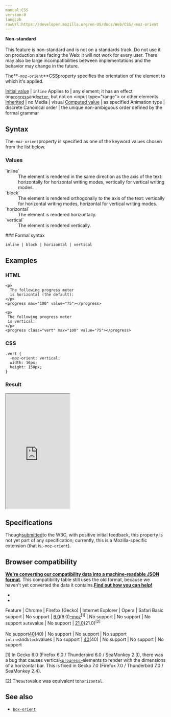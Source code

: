 ```yaml
---
manual:CSS
version:0
lang:zh
rawUrl:https://developer.mozilla.org/en-US/docs/Web/CSS/-moz-orient
---
```






**Non-standard**<br></br>This feature is non-standard and is not on a standards track. Do not use it on production sites facing the Web: it will not work for every user. There may also be large incompatibilities between implementations and the behavior may change in the future.





The**`-moz-orient`**[CSS](%427 "")property specifies the orientation of the element to which it&#39;s applied.


[Initial value](%28552 "") | `inline` 
Applies to | any element; it has an effect on[`progress`](%36416 "The documentation about this has not yet been written; please consider contributing!")and[`meter`](%36417 "The documentation about this has not yet been written; please consider contributing!"), but not on &lt;input type=&quot;range&quot;&gt; or other elements 
[Inherited](%28555 "") | no 
Media | visual 
[Computed value](%28556 "") | as specified 
Animation type | discrete 
Canonical order | the unique non-ambiguous order defined by the formal grammar 


## Syntax<a name="Syntax"></a>


The`-moz-orient`property is specified as one of the keyword values chosen from the list below.


### Values<a name="Values"></a>
<dl><dt id=''>`inline`</dt><dd>The element is rendered in the same direction as the axis of the text: horizontally for horizontal writing modes, vertically for vertical writing modes.</dd><dt id=''>`block`</dt><dd>The element is rendered orthogonally to the axis of the text: vertically for horizontal writing modes, horizontal for vertical writing modes.</dd><dt id=''>`horizontal`</dt><dd>The element is rendered horizontally.</dd><dt id=''>`vertical`</dt><dd>The element is rendered vertically.</dd></dl>
### Formal syntax<a name="Formal_syntax"></a>

```
inline | block | horizontal | vertical
```

## Examples<a name="Examples"></a>

### HTML<a name="HTML"></a>

```
<p>
  The following progress meter 
  is horizontal (the default):
</p>
<progress max="100" value="75"></progress>

<p>
 The following progress meter
 is vertical:
</p>
<progress class="vert" max="100" value="75"></progress>
```

### CSS<a name="CSS"></a>

```
.vert {
  -moz-orient: vertical;
  width: 16px;
  height: 150px;
}
```

### Result<a name="Result"></a>


<iframe src='https://mdn.mozillademos.org/en-US/docs/Web/CSS/-moz-orient$samples/Examples?revision=1299481' width='200' height='360'></iframe>



## Specifications<a name="Specifications"></a>


Though[submitted](%36418 "")to the W3C, with positive initial feedback, this property is not yet part of any specification; currently, this is a Mozilla-specific extension (that is,`-moz-orient`).


## Browser compatibility<a name="Browser_compatibility"></a>


**[We&#39;re converting our compatibility data into a machine-readable JSON format](%3344 "")**. This compatibility table still uses the old format, because we haven&#39;t yet converted the data it contains.**[Find out how you can help!](%3409 "")**


* 
* 

Feature | Chrome | Firefox (Gecko) | Internet Explorer | Opera | Safari 
Basic support | No support | [6.0](%3569 "Released on 2011-08-16.")(6.0)[-moz](%4489 "The name of this feature is prefixed with '-moz' as this browser considers it experimental")<sup>[1]</sup> | No support | No support | No support 
`auto`value | No support | [21.0](%12554 "Released on 2013-05-14.")(21.0)<sup>[2]</sup><br></br>No support[40](%3469 "Released on 2015-08-11.")(40) | No support | No support | No support 
`inline`and`block`values | No support | [40](%3469 "Released on 2015-08-11.")(40) | No support | No support | No support 





[1] In Gecko 6.0 (Firefox 6.0 / Thunderbird 6.0 / SeaMonkey 2.3), there was a bug that causes vertical[`<progress>`](%36419 "The HTML <progress> element displays an indicator showing the completion progress of a task, typically displayed as a progress bar.")elements to render with the dimensions of a horizontal bar. This is fixed in Gecko 7.0 (Firefox 7.0 / Thunderbird 7.0 / SeaMonkey 2.4).



[2] The`auto`value was equivalent to`horizontal`.


## See also<a name="See_also"></a>

* [`box-orient`](%36343 "This is a property of the original CSS Flexible Box Layout Module draft, and has been replaced by a newer standard. See flexbox for information about the current standard.")



